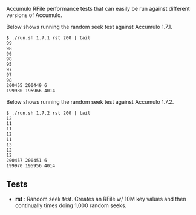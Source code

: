 Accumulo RFile performance tests that can easily be run against different versions of Accumulo.

Below shows running the random seek test against Accumulo 1.7.1.

```
$ ./run.sh 1.7.1 rst 200 | tail
99
98
96
98
95
97
97
98
200455 200449 6
199980 195966 4014
```

Below shows running the random seek test against Accumulo 1.7.2.

```
$ ./run.sh 1.7.2 rst 200 | tail
12
11
11
12
11
13
12
12
200457 200451 6
199970 195956 4014
```

## Tests

 * **rst** : Random seek test.  Creates an RFile w/ 10M key values and then continually times doing
   1,000 random seeks.
